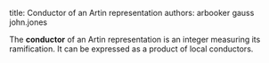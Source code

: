 title: Conductor of an Artin representation
authors:
    arbooker
    gauss
    john.jones

The **conductor** of an <a knowl="lmfdb/artin">Artin representation</a> is an integer measuring its ramification.  It can be expressed as a product of local conductors.
